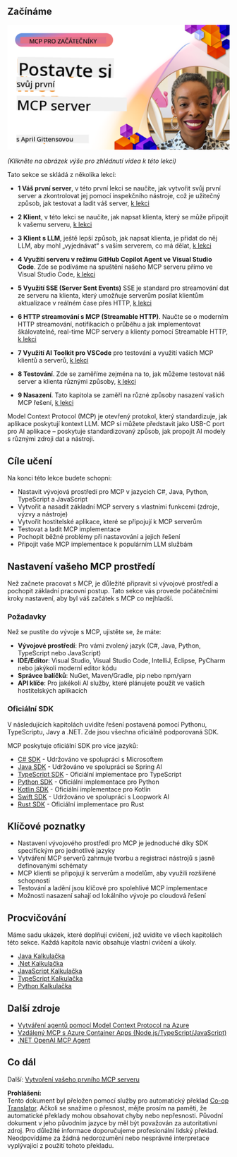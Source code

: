 <!--
CO_OP_TRANSLATOR_METADATA:
{
  "original_hash": "858362ce0118de3fec0f9114bf396101",
  "translation_date": "2025-08-18T15:08:01+00:00",
  "source_file": "03-GettingStarted/README.md",
  "language_code": "cs"
}
-->
## Začínáme  

[![Vytvořte svůj první MCP server](../../../translated_images/04.0ea920069efd979a0b2dad51e72c1df7ead9c57b3305796068a6cee1f0dd6674.cs.png)](https://youtu.be/sNDZO9N4m9Y)

_(Klikněte na obrázek výše pro zhlédnutí videa k této lekci)_

Tato sekce se skládá z několika lekcí:

- **1 Váš první server**, v této první lekci se naučíte, jak vytvořit svůj první server a zkontrolovat jej pomocí inspekčního nástroje, což je užitečný způsob, jak testovat a ladit váš server, [k lekci](01-first-server/README.md)

- **2 Klient**, v této lekci se naučíte, jak napsat klienta, který se může připojit k vašemu serveru, [k lekci](02-client/README.md)

- **3 Klient s LLM**, ještě lepší způsob, jak napsat klienta, je přidat do něj LLM, aby mohl „vyjednávat“ s vaším serverem, co má dělat, [k lekci](03-llm-client/README.md)

- **4 Využití serveru v režimu GitHub Copilot Agent ve Visual Studio Code**. Zde se podíváme na spuštění našeho MCP serveru přímo ve Visual Studio Code, [k lekci](04-vscode/README.md)

- **5 Využití SSE (Server Sent Events)** SSE je standard pro streamování dat ze serveru na klienta, který umožňuje serverům posílat klientům aktualizace v reálném čase přes HTTP, [k lekci](05-sse-server/README.md)

- **6 HTTP streamování s MCP (Streamable HTTP)**. Naučte se o moderním HTTP streamování, notifikacích o průběhu a jak implementovat škálovatelné, real-time MCP servery a klienty pomocí Streamable HTTP, [k lekci](06-http-streaming/README.md)

- **7 Využití AI Toolkit pro VSCode** pro testování a využití vašich MCP klientů a serverů, [k lekci](07-aitk/README.md)

- **8 Testování**. Zde se zaměříme zejména na to, jak můžeme testovat náš server a klienta různými způsoby, [k lekci](08-testing/README.md)

- **9 Nasazení**. Tato kapitola se zaměří na různé způsoby nasazení vašich MCP řešení, [k lekci](09-deployment/README.md)

Model Context Protocol (MCP) je otevřený protokol, který standardizuje, jak aplikace poskytují kontext LLM. MCP si můžete představit jako USB-C port pro AI aplikace – poskytuje standardizovaný způsob, jak propojit AI modely s různými zdroji dat a nástroji.

## Cíle učení

Na konci této lekce budete schopni:

- Nastavit vývojová prostředí pro MCP v jazycích C#, Java, Python, TypeScript a JavaScript
- Vytvořit a nasadit základní MCP servery s vlastními funkcemi (zdroje, výzvy a nástroje)
- Vytvořit hostitelské aplikace, které se připojují k MCP serverům
- Testovat a ladit MCP implementace
- Pochopit běžné problémy při nastavování a jejich řešení
- Připojit vaše MCP implementace k populárním LLM službám

## Nastavení vašeho MCP prostředí

Než začnete pracovat s MCP, je důležité připravit si vývojové prostředí a pochopit základní pracovní postup. Tato sekce vás provede počátečními kroky nastavení, aby byl váš začátek s MCP co nejhladší.

### Požadavky

Než se pustíte do vývoje s MCP, ujistěte se, že máte:

- **Vývojové prostředí**: Pro vámi zvolený jazyk (C#, Java, Python, TypeScript nebo JavaScript)
- **IDE/Editor**: Visual Studio, Visual Studio Code, IntelliJ, Eclipse, PyCharm nebo jakýkoli moderní editor kódu
- **Správce balíčků**: NuGet, Maven/Gradle, pip nebo npm/yarn
- **API klíče**: Pro jakékoli AI služby, které plánujete použít ve vašich hostitelských aplikacích

### Oficiální SDK

V následujících kapitolách uvidíte řešení postavená pomocí Pythonu, TypeScriptu, Javy a .NET. Zde jsou všechna oficiálně podporovaná SDK.

MCP poskytuje oficiální SDK pro více jazyků:
- [C# SDK](https://github.com/modelcontextprotocol/csharp-sdk) - Udržováno ve spolupráci s Microsoftem
- [Java SDK](https://github.com/modelcontextprotocol/java-sdk) - Udržováno ve spolupráci se Spring AI
- [TypeScript SDK](https://github.com/modelcontextprotocol/typescript-sdk) - Oficiální implementace pro TypeScript
- [Python SDK](https://github.com/modelcontextprotocol/python-sdk) - Oficiální implementace pro Python
- [Kotlin SDK](https://github.com/modelcontextprotocol/kotlin-sdk) - Oficiální implementace pro Kotlin
- [Swift SDK](https://github.com/modelcontextprotocol/swift-sdk) - Udržováno ve spolupráci s Loopwork AI
- [Rust SDK](https://github.com/modelcontextprotocol/rust-sdk) - Oficiální implementace pro Rust

## Klíčové poznatky

- Nastavení vývojového prostředí pro MCP je jednoduché díky SDK specifickým pro jednotlivé jazyky
- Vytváření MCP serverů zahrnuje tvorbu a registraci nástrojů s jasně definovanými schématy
- MCP klienti se připojují k serverům a modelům, aby využili rozšířené schopnosti
- Testování a ladění jsou klíčové pro spolehlivé MCP implementace
- Možnosti nasazení sahají od lokálního vývoje po cloudová řešení

## Procvičování

Máme sadu ukázek, které doplňují cvičení, jež uvidíte ve všech kapitolách této sekce. Každá kapitola navíc obsahuje vlastní cvičení a úkoly.

- [Java Kalkulačka](./samples/java/calculator/README.md)
- [.Net Kalkulačka](../../../03-GettingStarted/samples/csharp)
- [JavaScript Kalkulačka](./samples/javascript/README.md)
- [TypeScript Kalkulačka](./samples/typescript/README.md)
- [Python Kalkulačka](../../../03-GettingStarted/samples/python)

## Další zdroje

- [Vytváření agentů pomocí Model Context Protocol na Azure](https://learn.microsoft.com/azure/developer/ai/intro-agents-mcp)
- [Vzdálený MCP s Azure Container Apps (Node.js/TypeScript/JavaScript)](https://learn.microsoft.com/samples/azure-samples/mcp-container-ts/mcp-container-ts/)
- [.NET OpenAI MCP Agent](https://learn.microsoft.com/samples/azure-samples/openai-mcp-agent-dotnet/openai-mcp-agent-dotnet/)

## Co dál

Další: [Vytvoření vašeho prvního MCP serveru](01-first-server/README.md)

**Prohlášení:**  
Tento dokument byl přeložen pomocí služby pro automatický překlad [Co-op Translator](https://github.com/Azure/co-op-translator). Ačkoli se snažíme o přesnost, mějte prosím na paměti, že automatické překlady mohou obsahovat chyby nebo nepřesnosti. Původní dokument v jeho původním jazyce by měl být považován za autoritativní zdroj. Pro důležité informace doporučujeme profesionální lidský překlad. Neodpovídáme za žádná nedorozumění nebo nesprávné interpretace vyplývající z použití tohoto překladu.
